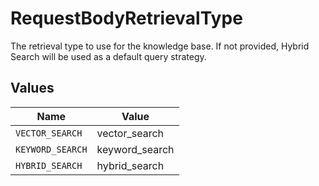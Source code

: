 # RequestBodyRetrievalType

The retrieval type to use for the knowledge base. If not provided, Hybrid Search will be used as a default query strategy.


## Values

| Name             | Value            |
| ---------------- | ---------------- |
| `VECTOR_SEARCH`  | vector_search    |
| `KEYWORD_SEARCH` | keyword_search   |
| `HYBRID_SEARCH`  | hybrid_search    |